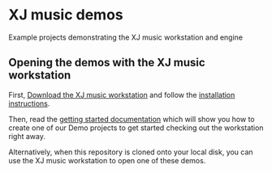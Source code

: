 # XJ music demos

Example projects demonstrating the XJ music workstation and engine

## Opening the demos with the XJ music workstation

First, [Download the XJ music workstation](https://xjmusic.com/download) and follow the [installation instructions](https://docs.xjmusic.com/installation/).

Then, read the [getting started documentation](https://docs.xjmusic.com/getting-started/) which will show you how to create one of our Demo projects to get started checking out the workstation right away.

Alternatively, when this repository is cloned onto your local disk, you can use the XJ music workstation to open one of these demos.

